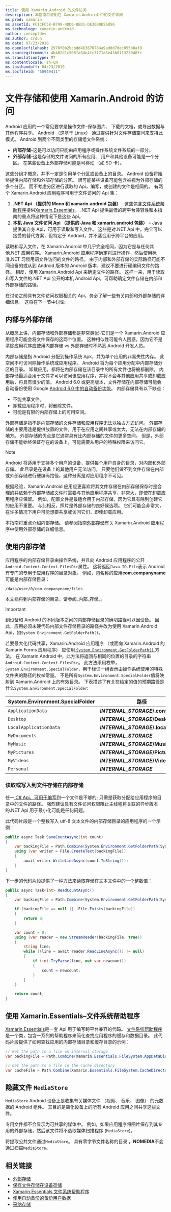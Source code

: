 ```yaml
---
title: 使用 Xamarin.Android 的文件访问
description: 本指南将说明在 Xamarin.Android 中的文件访问
ms.prod: xamarin
ms.assetid: FC1CFC58-B799-4DD6-8ED1-DE36B0E56856
ms.technology: xamarin-android
author: conceptdev
ms.author: crdun
ms.date: 07/23/2018
ms.openlocfilehash: 2978f0b2bcbdd463876784a9addd7dec055b8af9
ms.sourcegitcommit: 4b402d1c508fa84e4fc3171a6e43b811323948fc
ms.translationtype: MT
ms.contentlocale: zh-CN
ms.lasthandoff: 04/23/2019
ms.locfileid: "60949411"
---
```

# <a name="file-storage-and-access-with-xamarinandroid"></a>文件存储和使用 Xamarin.Android 的访问

Android 应用的一个常见要求是操作文件&ndash;保存图片、 下载的文档，或导出数据与其他程序共享。 Android （这基于 Linux） 通过提供针对文件存储空间来支持此模式。 Android 到两个不同类型的存储组文件系统：

* **内部存储**&ndash;这是可以访问只能由应用程序或操作系统文件系统的一部分。
* **外部存储**&ndash;这是存储的文件访问的所有应用、 用户和其他设备可能是一个分区。 在某些设备上外部存储可能是可移动 （如 SD 卡）。

这些分组才概念，并不一定是引用单个分区或设备上的目录。 Android 设备将始终提供内部存储和外部存储的分区。 很可能某些设备可能包含被视为外部存储的多个分区。 而不考虑分区进行读取的 Api，编写，或创建的文件是相同的。 有两个 Xamarin.Android 应用程序可用于文件访问的 Api 集：

1. **.NET Api （提供的 Mono 和 xamarin.android 包装）** &ndash;这些包含[文件系统帮助程序](~/essentials/file-system-helpers.md?context=xamarin/android)提供[Xamarin.Essentials](~/essentials/index.md?context=xamarin/android)。 .NET Api 提供最佳的跨平台兼容性和本指南的重点将这种情况下是这些 Api。
1. **本机 Java 文件访问 Api （提供的 Java 和 xamarin.android 包装）** &ndash; Java 提供其自身 Api，可用于读取和写入文件。 这些是对.NET Api 中，完全可以接受的替代方案，但特定于 Android，并不适合用于跨平台的应用。

读取和写入文件，在 Xamarin.Android 中几乎完全相同，因为它是与任何其他.NET 应用程序。 Xamarin.Android 应用程序确定将进行操作，然后使用标准.NET 习惯用语文件访问的文件的路径。 由于内部和外部存储的实际路径可能不同设备的或从到 Android 版本的 Android 版本，建议不要进行硬编码文件的路径。 相反，使用 Xamarin.Android Api 来确定文件的路径。 这样一来，用于读取和写入文件的.NET Api 公开的本机 Android Api，可帮助确定文件存储在内部和外部存储的路径。

在讨论之前具有文件访问权限相关的 Api，务必了解一些有关内部和外部存储的详细信息。 这将在下一节中讨论。

## <a name="internal-vs-external-storage"></a>内部与外部存储

从概念上讲，内部存储和外部存储都是非常类似&ndash;它们是一个 Xamarin.Android 应用程序可能会将文件保存的这两个位置。 这种相似性可能令人困惑，因为它不是清除应用程序应使用内部存储 vs 外部存储时不熟悉 Android 开发人员。

内部存储是指 Android 分配到操作系统 Apk，并为单个应用的非易失性内存。 此空间不可访问除操作系统或应用程序。 Android 将为每个应用分配中内部存储分区的目录。 卸载应用，都将在内部存储在该目录中的所有文件也将被都删除。 内部存储最适合用于文件才可以访问该应用程序，并将不会与其他应用共享或卸载应用后，将具有很少的值。 Android 6.0 或更高版本，文件存储在内部存储可能会自动备份使用 Google [Android 6.0 中的自动备份功能](https://developer.android.com/guide/topics/data/autobackup)。 内部存储具有以下缺点：

* 不能共享文件。
* 卸载应用程序时，将删除文件。
* 可能是有限的内部存储上的可用空间。

外部存储是指不是内部存储的文件存储和应用程序无法以独占方式访问。 外部存储的主要用途是提供放置的文件，用于在应用之间共享或太大，无法在内部存储的地方。 外部存储的优点是它通常具有比内部存储的文件的更多空间。 但是，外部存储不能始终保证存在的设备上，可能需要从用户的特殊权限来访问它。

> [!NOTE]
> Android 将适用于支持多个用户的设备，提供每个用户自身的目录，对内部和外部存储。 此目录是在设备上的其他用户无法访问。 只要他们做不到文件存储在内部或外部存储进行硬编码路径，这种分离是对应用程序不可见。

根据经验，Xamarin.Android 应用应更喜欢将其文件存储在内部存储保存时是合理的并依赖于外部存储或文件时需要与其他应用程序共享，非常大，即使在卸载应用程序应保留。 例如，配置文件是最适合用于内部存储，因为它具有除到创建它的应用不重要。  与此相反，照片是外部存储的良好候选项。 它们可能会非常大，在许多情况下用户可能想要共享或访问它们，即使卸载应用。

本指南将重点介绍内部存储。 请参阅指南[外部存储](~/android/platform/files/external-storage.md)有关 Xamarin.Android 应用程序中使用外部存储的详细信息。

## <a name="working-with-internal-storage"></a>使用内部存储

应用程序的内部存储目录由操作系统，并且向 Android 应用程序的公开`Android.Content.Context.FilesDir`属性。 这将返回`Java.IO.File`表示 Android 有专门的专用于应用程序的目录对象。  例如，包名称的应用**com.companyname**可能是内部存储目录：

```bash
/data/user/0/com.companyname/files
```

本文档将到内部存储的目录，请参阅_内部\_存储_。

> [!IMPORTANT]
> 到设备和 Android 的不同版本之间的内部存储目录的确切路径可以因设备。 因此，应用必须未硬代码内部文件存储目录的路径并改为使用 Xamarin.Android Api，如`System.Environment.GetFolderPath()`。

若要最大化代码共享，Xamarin.Android 应用程序 （或面向 Xamarin.Android 的 Xamarin.Forms 应用程序） 应使用[ `System.Environment.GetFolderPath()` ](xref:System.Environment.GetFolderPath*)方法。 在 Xamarin.Android 中，此方法将返回与相同的位置的目录的字符串`Android.Content.Context.FilesDir`。 此方法采用枚举， `System.Environment.SpecialFolder`，用于标识一组表示由操作系统使用的特殊文件夹的路径的枚举常量。 不是所有`System.Environment.SpecialFolder`值将映射到 Xamarin.Android 上的有效目录。 下表描述了有关在给定的值的预期路径是什么`System.Environment.SpecialFolder`:

| System.Environment.SpecialFolder | 路径  |
|----------------------|---|
| `ApplicationData` | **_INTERNAL\_STORAGE_/.config** |
| `Desktop` | **_INTERNAL\_STORAGE_/Desktop** |
| `LocalApplicationData` | **_INTERNAL\_STORAGE_/.local/share** |
| `MyDocuments` | **_INTERNAL\_STORAGE_** |
| `MyMusic` | **_INTERNAL\_STORAGE_/Music** |
| `MyPictures` | **_INTERNAL\_STORAGE_/Pictures** |
| `MyVideos` | **_INTERNAL\_STORAGE_/Videos** |
| `Personal` | **_INTERNAL\_STORAGE_** |


### <a name="reading-or-writing-to-files-on-internal-storage"></a>读取或写入到文件存储在内部存储

任一[ C# Api，可用于编写](https://docs.microsoft.com/dotnet/csharp/programming-guide/file-system/how-to-write-to-a-text-file)到一个文件是不够的; 只需是获取分配给应用程序的目录中的文件的路径。 强烈建议具有文件访问权限阻止主线程将关联的异步版本的.NET Api 用于最小化可能是任何问题。

此代码片段是一个整数写入 utf-8 文本文件的内部存储目录的应用程序的一个示例：

```csharp
public async Task SaveCountAsync(int count)
{
    var backingFile = Path.Combine(System.Environment.GetFolderPath(System.Environment.SpecialFolder.Personal), "count.txt");
    using (var writer = File.CreateText(backingFile))
    {
        await writer.WriteLineAsync(count.ToString());
    }
}
```

下一步的代码片段提供了一种方法来读取存储在文本文件中的一个整数值：

```csharp
public async Task<int> ReadCountAsync()
{
    var backingFile = Path.Combine(System.Environment.GetFolderPath(System.Environment.SpecialFolder.Personal), "count.txt");

    if (backingFile == null || !File.Exists(backingFile))
    {
        return 0;
    }

    var count = 0;
    using (var reader = new StreamReader(backingFile, true))
    {
        string line;
        while ((line = await reader.ReadLineAsync()) != null)
        {
            if (int.TryParse(line, out var newcount))
            {
                count = newcount;
            }
        }
    }

    return count;
}
```

## <a name="using--xamarinessentials-ndash-file-system-helpers"></a>使用 Xamarin.Essentials&ndash;文件系统帮助程序

[Xamarin.Essentials](~/essentials/file-system-helpers.md?context=xamarin/android)是一套 Api 用于编写跨平台兼容的代码。 [文件系统帮助程序](~/essentials/file-system-helpers.md?context=xamarin/android)是一个类，包含一系列的帮助程序来简化查找应用程序的缓存和数据目录。 此代码片段提供了如何查找应用的内部存储目录和缓存目录的示例：

```csharp
// Get the path to a file on internal storage
var backingFile = Path.Combine(Xamarin.Essentials.FileSystem.AppDataDirectory, "count.txt");

// Get the path to a file in the cache directory
var cacheFile = Path.Combine(Xamarin.Essentials.FileSystem.CacheDirectory, "count.txt");
```

## <a name="hiding-files-from-the-mediastore"></a>隐藏文件 `MediaStore`

`MediaStore` Android 设备上是收集有关媒体文件 （视频、 音乐、 图像） 的元数据的 Android 组件。 其目的是简化设备上的所有 Android 应用之间共享这些文件。

专用文件都不会显示为可共享的媒体中。 例如，如果应用程序将图片保存到其专用的外部存储，然后该文件将不选取媒体扫描程序 (`MediaStore`)。

将提取公共文件通过`MediaStore`。 具有零字节文件名称的目录 **。NOMEDIA**不会通过扫描`MediaStore`。

## <a name="related-links"></a>相关链接

* [外部存储](~/android/platform/files/external-storage.md)
* [保存文件存储在设备存储](https://developer.android.com/training/data-storage/files)
* [Xamarin.Essentials 文件系统帮助程序](~/essentials/file-system-helpers.md?context=xamarin/android)
* [使用自动备份的备份用户数据](https://developer.android.com/guide/topics/data/autobackup)
* [采纳存储](https://source.android.com/devices/storage/adoptable)
